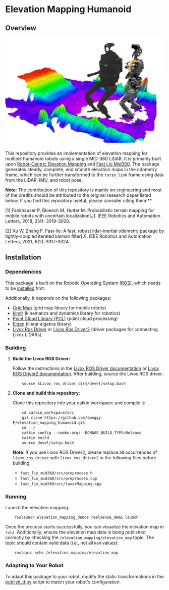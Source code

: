 # Elevation Mapping Humanoid

## Overview

![](./figs/intro.png)

This repository provides an implementation of elevation mapping for multiple humanoid robots using a single MID-360 LiDAR. It is primarily built upon [Robot-Centric Elevation Mapping](https://github.com/ANYbotics/elevation_mapping) and [Fast Lio Mid360](https://github.com/SylarAnh/fast_lio_mid360). The package generates steady, complete, and smooth elevation maps in the odometry frame, which can be further transformed to the `torso_link` frame using data from the LiDAR, IMU, and robot pose.


**Note**: The contribution of this repository is mainly on engineering and most of the credits should be attributed to the original research paper listed below. If you find this repository useful, please consider citing them:**

[1] Fankhauser P, Bloesch M, Hutter M. Probabilistic terrain mapping for mobile robots with uncertain localization[J]. IEEE Robotics and Automation Letters, 2018, 3(4): 3019-3026.

[2] Xu W, Zhang F. Fast-lio: A fast, robust lidar-inertial odometry package by tightly-coupled iterated kalman filter[J]. IEEE Robotics and Automation Letters, 2021, 6(2): 3317-3324.


## Installation

### Dependencies

This package is built on the Robotic Operating System ([ROS](http://www.ros.org)), which needs to be [installed](http://wiki.ros.org) first.

Additionally, it depends on the following packages:

- [Grid Map](https://github.com/anybotics/grid_map) (grid map library for mobile robots)
- [kindr](http://github.com/anybotics/kindr) (kinematics and dynamics library for robotics)
- [Point Cloud Library (PCL)](http://pointclouds.org/) (point cloud processing)
- [Eigen](http://eigen.tuxfamily.org) (linear algebra library)
- [Livox Ros Driver](https://github.com/Livox-SDK/livox_ros_driver) or [Livox Ros Driver2](https://github.com/Livox-SDK/livox_ros_driver2) (driver packages for connecting Livox LiDARs)

### Building

1. **Build the Livox ROS Driver:**
   
   Follow the instructions in the [Livox ROS Driver documentation](https://github.com/Livox-SDK/livox_ros_driver?tab=readme-ov-file#livox-ros-driver%E8%A7%88%E6%B2%83ros%E9%A9%B1%E5%8A%A8%E7%A8%8B%E5%BA%8F%E4%B8%AD%E6%96%87%E8%AF%B4%E6%98%8E) or [Livox ROS Driver2 documentation](https://github.com/Livox-SDK/livox_ros_driver2?tab=readme-ov-file#livox-ros-driver-2). After building, source the Livox ROS driver:

    ```
        source $Livox_ros_driver_dir$/devel/setup.bash
    ```


2. **Clone and build this repository**:
   
   Clone this repository into your catkin workspace and compile it:

    ```
        cd catkin_workspace/src
        git clone https://github.com/smoggy-P/elevation_mapping_humanoid.git
        cd ../
        catkin config --cmake-args -DCMAKE_BUILD_TYPE=Release
        catkin build
        source devel/setup.bash
    ```

    **Note**: If you use Livox ROS Driver2, please replace all occurrences of `livox_ros_driver` with `livox_ros_driver2` in the following files before building:

   - `fast_lio_mid360/src/preprocess.h`
   - `fast_lio_mid360/src/preprocess.cpp`
   - `fast_lio_mid360/src/laserMapping.cpp`

### Running

Launch the elevation mapping:

```
    roslaunch elevation_mapping_demos realsense_demo.launch
```

Once the process starts successfully, you can visualize the elevation map in `rviz`. Additionally, ensure the elevation map data is being published correctly by checking the `/elevation_mapping/elevation_map` topic. The topic should contain valid data (i.e., not all `NaN` values):

```
    rostopic echo /elevation_mapping/elevation_map
```

### Adapting to Your Robot

To adapt this package to your robot, modify the static transformations in the [publish_tf.py](./fast_lio_mid360/script/publish_tf.py) script to match your robot's configuration.
